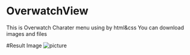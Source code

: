 # OverwatchView
This is Overwatch Charater menu using by html&amp;css
You can download images and files 

#Result Image
![picture](https://user-images.githubusercontent.com/54928780/114393545-181fab00-9bd5-11eb-9ddd-2ded4465dea8.jpg)
